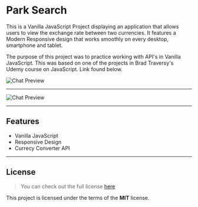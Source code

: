 # Park Search

This is a Vanilla JavaScript Project displaying an application that allows users to view the exchange rate between two currencies. It features a Modern Responsive design that works smoothly on every desktop, smartphone and tablet.

The purpose of this project was to practice working with API's in Vanilla JavaScript. This was based on one of the projects in Brad Traversy's Udemy course on JavaScript. Link found below.

![Chat Preview](https://i.imgur.com/T2BrnD2.png)

---

![Chat Preview](https://i.imgur.com/Jd72eE6.png)

---

## Features

- Vanilla JavaScript
- Responsive Design
- Currecy Converter API

---

## License

> You can check out the full license [here](https://github.com/IgorAntun/node-chat/blob/master/LICENSE)

This project is licensed under the terms of the **MIT** license.
